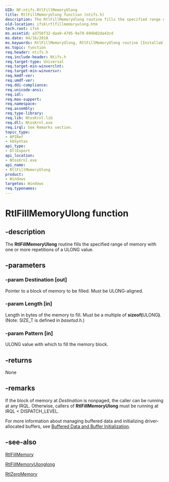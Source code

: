 ```yaml
---
UID: NF:ntifs.RtlFillMemoryUlong
title: RtlFillMemoryUlong function (ntifs.h)
description: The RtlFillMemoryUlong routine fills the specified range of memory with one or more repetitions of a ULONG value.
old-location: ifsk\rtlfillmemoryulong.htm
tech.root: ifsk
ms.assetid: a3758f32-daa9-4795-9a79-694b02da43cd
ms.date: 04/16/2018
ms.keywords: RtlFillMemoryUlong, RtlFillMemoryUlong routine [Installable File System Drivers], ifsk.rtlfillmemoryulong, ntifs/RtlFillMemoryUlong, rtlref_11aa35b5-f5b5-459c-9996-e7dcb7741dd8.xml
ms.topic: function
req.header: ntifs.h
req.include-header: Ntifs.h
req.target-type: Universal
req.target-min-winverclnt: 
req.target-min-winversvr: 
req.kmdf-ver: 
req.umdf-ver: 
req.ddi-compliance: 
req.unicode-ansi: 
req.idl: 
req.max-support: 
req.namespace: 
req.assembly: 
req.type-library: 
req.lib: NtosKrnl.lib
req.dll: NtosKrnl.exe
req.irql: See Remarks section.
topic_type:
- APIRef
- kbSyntax
api_type:
- DllExport
api_location:
- NtosKrnl.exe
api_name:
- RtlFillMemoryUlong
product:
- Windows
targetos: Windows
req.typenames: 
---
```


# RtlFillMemoryUlong function


## -description


The <b>RtlFillMemoryUlong</b> routine fills the specified range of memory with one or more repetitions of a ULONG value. 


## -parameters




### -param Destination [out]

Pointer to a block of memory to be filled. Must be ULONG-aligned.


### -param Length [in]

Length in bytes of the memory to fill. Must be a multiple of <b>sizeof(</b>ULONG<b>)</b>. (Note: SIZE_T is defined in <i>basetsd.h</i>.)


### -param Pattern [in]

ULONG value with which to fill the memory block. 


## -returns



None




## -remarks



If the block of memory at <i>Destination</i> is nonpaged, the caller can be running at any IRQL. Otherwise, callers of <b>RtlFillMemoryUlong</b> must be running at IRQL < DISPATCH_LEVEL. 

For more information about managing buffered data and initializing driver-allocated buffers, see <a href="https://msdn.microsoft.com/library/windows/hardware/ff540656">Buffered Data and Buffer Initialization</a>. 




## -see-also




<a href="https://msdn.microsoft.com/library/windows/hardware/ff561870">RtlFillMemory</a>



<a href="https://msdn.microsoft.com/library/windows/hardware/ff552267">RtlFillMemoryUlonglong</a>



<a href="https://msdn.microsoft.com/library/windows/hardware/ff563610">RtlZeroMemory</a>
 

 

